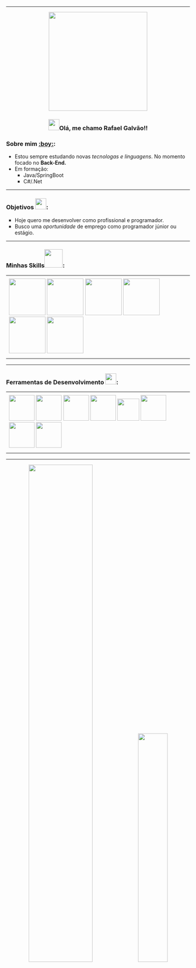 <hr>
<div align="center">    
    <img src="https://media.tenor.com/GfSX-u7VGM4AAAAC/coding.gif" width="270">      
</div>
<h3 align="center"> <img src="https://media.tenor.com/SNL9_xhZl9oAAAAi/waving-hand-joypixels.gif" width="30">Olá, me chamo Rafael Galvão!!</h3>  
<h3>Sobre mim <a href="https://www.linkedin.com/in/rafael-galv%C3%A3o-0562381b7/" target="_blank">:boy:</a>:</h3>
<ul>
    <li>Estou sempre estudando novas <em>tecnologas e linguagens</em>. No momento focado no <strong>Back-End.</strong></li>
    <li>Em formação:
        <ul type="square">
            <li>Java/SpringBoot</li>
            <li>C#/.Net</li>
        </ul>
    </li>
</ul>
<hr>
<h3>Objetivos <img src="https://media.tenor.com/XbovdtbA5mcAAAAi/direct-hit-joypixels.gif" width="30">:</h3>
<ul type="square">
    <li>Hoje quero me desenvolver como profissional e programador.</li>
    <li>Busco uma <em>oportunidade</em> de emprego como programador júnior ou estágio.</li>
</ul>
<hr>
<h3>Minhas Skills<img src="https://media.tenor.com/GINEuF-jScAAAAAj/sustainable-jimmy-joy.gif" width="50">:</h3>
<div align="center">
    <table>
        <tr>
            <td></td>
        </tr>
        <tr>
            <td>
                <img src="https://www.svgrepo.com/show/373533/csharp2.svg" width="100">
                <img src="https://www.svgrepo.com/show/452234/java.svg" width="100">
                <img src="https://www.svgrepo.com/show/452091/python.svg" width="100">
                <img src="https://www.svgrepo.com/show/349419/javascript.svg" width="100">
                <img src="https://www.svgrepo.com/show/452228/html-5.svg" width="100">
                <img src="https://www.svgrepo.com/show/373535/css.svg" width="100">
            </td>
        </tr>
        <tr>
            <td></td>
        </tr>
    </table>
        
</div>
<hr>
<h3>Ferramentas de Desenvolvimento <img src="https://media.tenor.com/KvRIHOyJN-sAAAAi/gears-spinning.gif" width="30">:</h3>
<div align="center">
<table>
      <tr>
            <td>
            </td>
        </tr>
        <tr>
            <td>
                <img src="https://icon.icepanel.io/Technology/png-shadow-512/Eclipse-IDE.png" width="70">            
                <img src="https://cdn.jsdelivr.net/gh/devicons/devicon/icons/pycharm/pycharm-original.svg" width="70">
                <img src="https://cdn.icon-icons.com/icons2/2699/PNG/512/postgresql_logo_icon_170835.png" width="70">
                <img src="https://icon.icepanel.io/Technology/png-shadow-512/Microsoft-SQL-Server.png" width="70">                   
                <img src="https://cdn.jsdelivr.net/gh/devicons/devicon/icons/mysql/mysql-original.svg" width="60">                     
                <img src="https://cdn.jsdelivr.net/gh/devicons/devicon/icons/vscode/vscode-original.svg" width="70" style="margin-right: 20;">  
                <img src="https://cdn.jsdelivr.net/gh/devicons/devicon/icons/git/git-plain.svg" width="70">
                <img src="https://www.svgrepo.com/show/376369/dotnet.svg" width="70">
            </td>         
        </tr>
        <tr>
            <td>
            </td>
        </tr>
</table>
</div>
<hr>
<div align="center">
    <img src="https://media.tenor.com/xY_rB1ZQ7D8AAAAd/the-isle-full-server.gif" width="59%" >
    <img src="https://github-readme-stats.vercel.app/api/top-langs/?username=RafaGalvaoDev&layout=donut&theme=blue-green" width="40%">
</div>

